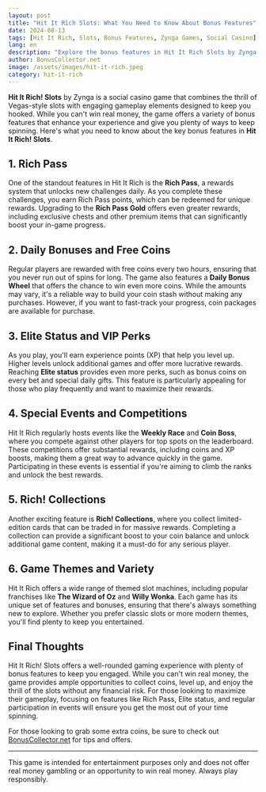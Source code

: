 ```yaml
---
layout: post
title: "Hit It Rich Slots: What You Need to Know About Bonus Features"
date: 2024-08-13
tags: [Hit It Rich, Slots, Bonus Features, Zynga Games, Social Casino]
lang: en
description: "Explore the bonus features in Hit It Rich Slots by Zynga. Learn how to maximize your gaming experience with features like Rich Pass, Elite status, and more."
author: BonusCollector.net
image: /assets/images/hit-it-rich.jpeg
category: hit-it-rich
---
```


**Hit It Rich! Slots** by Zynga is a social casino game that combines the thrill of Vegas-style slots with engaging gameplay elements designed to keep you hooked. While you can't win real money, the game offers a variety of bonus features that enhance your experience and give you plenty of ways to keep spinning. Here's what you need to know about the key bonus features in **Hit It Rich! Slots**.

## 1. Rich Pass

One of the standout features in Hit It Rich is the **Rich Pass**, a rewards system that unlocks new challenges daily. As you complete these challenges, you earn Rich Pass points, which can be redeemed for unique rewards. Upgrading to the **Rich Pass Gold** offers even greater rewards, including exclusive chests and other premium items that can significantly boost your in-game progress.

## 2. Daily Bonuses and Free Coins

Regular players are rewarded with free coins every two hours, ensuring that you never run out of spins for long. The game also features a **Daily Bonus Wheel** that offers the chance to win even more coins. While the amounts may vary, it's a reliable way to build your coin stash without making any purchases. However, if you want to fast-track your progress, coin packages are available for purchase.

## 3. Elite Status and VIP Perks

As you play, you'll earn experience points (XP) that help you level up. Higher levels unlock additional games and offer more lucrative rewards. Reaching **Elite status** provides even more perks, such as bonus coins on every bet and special daily gifts. This feature is particularly appealing for those who play frequently and want to maximize their rewards.

## 4. Special Events and Competitions

Hit It Rich regularly hosts events like the **Weekly Race** and **Coin Boss**, where you compete against other players for top spots on the leaderboard. These competitions offer substantial rewards, including coins and XP boosts, making them a great way to advance quickly in the game. Participating in these events is essential if you're aiming to climb the ranks and unlock the best rewards.

## 5. Rich! Collections

Another exciting feature is **Rich! Collections**, where you collect limited-edition cards that can be traded in for massive rewards. Completing a collection can provide a significant boost to your coin balance and unlock additional game content, making it a must-do for any serious player.

## 6. Game Themes and Variety

Hit It Rich offers a wide range of themed slot machines, including popular franchises like **The Wizard of Oz** and **Willy Wonka**. Each game has its unique set of features and bonuses, ensuring that there's always something new to explore. Whether you prefer classic slots or more modern themes, you'll find plenty to keep you entertained.

## Final Thoughts

Hit It Rich! Slots offers a well-rounded gaming experience with plenty of bonus features to keep you engaged. While you can't win real money, the game provides ample opportunities to collect coins, level up, and enjoy the thrill of the slots without any financial risk. For those looking to maximize their gameplay, focusing on features like Rich Pass, Elite status, and regular participation in events will ensure you get the most out of your time spinning.

For those looking to grab some extra coins, be sure to check out [BonusCollector.net](https://bonuscollector.net/hit-it-rich-free-coins/) for tips and offers.

---

This game is intended for entertainment purposes only and does not offer real money gambling or an opportunity to win real money. Always play responsibly.